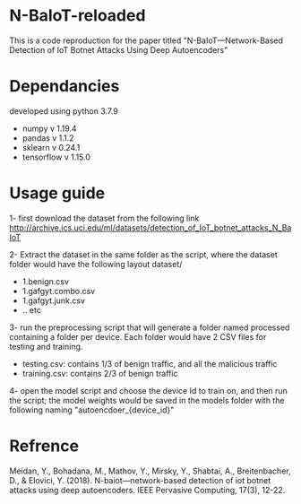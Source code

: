 # N-BaIoT-reloaded
This is a code reproduction for the paper titled "N-BaIoT—Network-Based Detection of IoT Botnet Attacks Using Deep Autoencoders"

# Dependancies 
developed using python 3.7.9 
- numpy v 1.19.4
- pandas v 1.1.2
- sklearn v 0.24.1
- tensorflow v 1.15.0

# Usage guide

1- first download the dataset from the following link 
http://archive.ics.uci.edu/ml/datasets/detection_of_IoT_botnet_attacks_N_BaIoT

2- Extract the dataset in the same folder as the script, where the dataset folder would have the following layout 
  dataset/
   - 1.benign.csv
   - 1.gafgyt.combo.csv
   - 1.gafgyt.junk.csv
   - .. etc
 
 3- run the preprocessing script that will generate a folder named processed containing a folder per device. Each folder would have 2 CSV files for testing and training. 
   - testing.csv: contains 1/3 of benign traffic, and all the malicious traffic 
   - training.csv: contains 2/3 of benign traffic 
 
 4- open the model script and choose the device Id to train on, and then run the script; the model weights would be saved in the models folder with the following naming "autoencdoer_{device_id}" 
 

# Refrence 
Meidan, Y., Bohadana, M., Mathov, Y., Mirsky, Y., Shabtai, A., Breitenbacher, D., & Elovici, Y. (2018). N-baiot—network-based detection of iot botnet attacks using deep autoencoders. IEEE Pervasive Computing, 17(3), 12-22.
